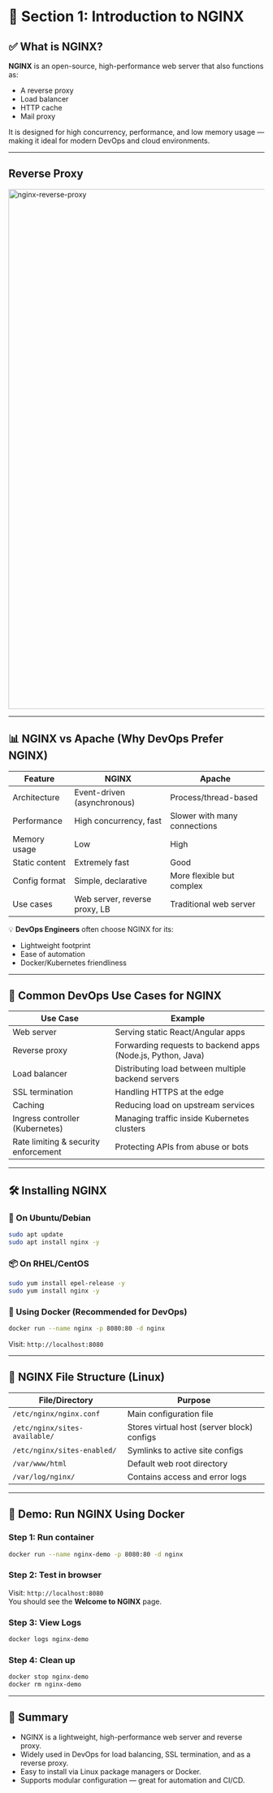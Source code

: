 # 📘 Section 1: Introduction to NGINX

## ✅ What is NGINX?

**NGINX** is an open-source, high-performance web server that also functions as:
- A reverse proxy
- Load balancer
- HTTP cache
- Mail proxy

It is designed for high concurrency, performance, and low memory usage — making it ideal for modern DevOps and cloud environments.

---

## Reverse Proxy

<img width="1536" height="1024" alt="nginx-reverse-proxy" src="https://github.com/AKASH-DEV-23/nginx" />

---

## 📊 NGINX vs Apache (Why DevOps Prefer NGINX)

| Feature         | NGINX                          | Apache                      |
|-----------------|--------------------------------|-----------------------------|
| Architecture    | Event-driven (asynchronous)    | Process/thread-based        |
| Performance     | High concurrency, fast         | Slower with many connections|
| Memory usage    | Low                            | High                        |
| Static content  | Extremely fast                 | Good                        |
| Config format   | Simple, declarative            | More flexible but complex   |
| Use cases       | Web server, reverse proxy, LB  | Traditional web server      |

💡 **DevOps Engineers** often choose NGINX for its:
- Lightweight footprint
- Ease of automation
- Docker/Kubernetes friendliness

---

## 🧰 Common DevOps Use Cases for NGINX

| Use Case                              | Example                                                                 |
|--------------------------------------|-------------------------------------------------------------------------|
| Web server                           | Serving static React/Angular apps                                      |
| Reverse proxy                        | Forwarding requests to backend apps (Node.js, Python, Java)            |
| Load balancer                        | Distributing load between multiple backend servers                     |
| SSL termination                      | Handling HTTPS at the edge                                             |
| Caching                              | Reducing load on upstream services                                     |
| Ingress controller (Kubernetes)      | Managing traffic inside Kubernetes clusters                            |
| Rate limiting & security enforcement | Protecting APIs from abuse or bots                                     |

---

## 🛠️ Installing NGINX

### 🐧 On Ubuntu/Debian
```bash
sudo apt update
sudo apt install nginx -y
```

### 📦 On RHEL/CentOS
```bash
sudo yum install epel-release -y
sudo yum install nginx -y
```

### 🐳 Using Docker (Recommended for DevOps)
```bash
docker run --name nginx -p 8080:80 -d nginx
```

Visit: `http://localhost:8080`

---

## 📁 NGINX File Structure (Linux)

| File/Directory        | Purpose                                      |
|-----------------------|----------------------------------------------|
| `/etc/nginx/nginx.conf` | Main configuration file                     |
| `/etc/nginx/sites-available/` | Stores virtual host (server block) configs |
| `/etc/nginx/sites-enabled/`   | Symlinks to active site configs         |
| `/var/www/html`       | Default web root directory                   |
| `/var/log/nginx/`     | Contains access and error logs               |

---

## 🧪 Demo: Run NGINX Using Docker

### Step 1: Run container
```bash
docker run --name nginx-demo -p 8080:80 -d nginx
```

### Step 2: Test in browser
Visit: `http://localhost:8080`  
You should see the **Welcome to NGINX** page.

### Step 3: View Logs
```bash
docker logs nginx-demo
```

### Step 4: Clean up
```bash
docker stop nginx-demo
docker rm nginx-demo
```

---

## 🎯 Summary

- NGINX is a lightweight, high-performance web server and reverse proxy.
- Widely used in DevOps for load balancing, SSL termination, and as a reverse proxy.
- Easy to install via Linux package managers or Docker.
- Supports modular configuration — great for automation and CI/CD.
